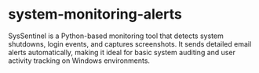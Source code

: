 # system-monitoring-alerts
SysSentinel is a Python-based monitoring tool that detects system shutdowns, login events, and captures screenshots. It sends detailed email alerts automatically, making it ideal for basic system auditing and user activity tracking on Windows environments.
